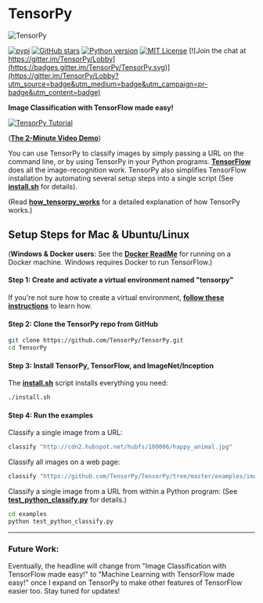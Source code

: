 # TensorPy
![](http://cdn2.hubspot.net/hubfs/100006/images/tensorpy_logo_4_p.png "TensorPy")

[![pypi](https://img.shields.io/pypi/v/tensorpy.svg)](https://pypi.python.org/pypi/tensorpy) [![GitHub stars](https://img.shields.io/github/stars/TensorPy/TensorPy.svg "GitHub stars")](https://github.com/TensorPy/TensorPy/stargazers) [![Python version](https://img.shields.io/badge/python-2.7-22AADD.svg "Python version")](https://docs.python.org/2/) [![MIT License](http://img.shields.io/badge/license-MIT-22BBCC.svg "MIT License")](https://github.com/TensorPy/TensorPy/blob/master/LICENSE) [![Join the chat at https://gitter.im/TensorPy/Lobby](https://badges.gitter.im/TensorPy/TensorPy.svg)](https://gitter.im/TensorPy/Lobby?utm_source=badge&utm_medium=badge&utm_campaign=pr-badge&utm_content=badge)

**Image Classification with TensorFlow made easy!**

[![TensorPy Tutorial](http://img.youtube.com/vi/lVtzaHcUE7Q/3.jpg)](https://www.youtube.com/watch?v=lVtzaHcUE7Q "TensorPy Tutorial")

(**[The 2-Minute Video Demo](https://www.youtube.com/watch?v=lVtzaHcUE7Q)**)

You can use TensorPy to classify images by simply passing a URL on the command line, or by using TensorPy in your Python programs. **[TensorFlow](https://www.tensorflow.org/)** does all the image-recognition work. TensorPy also simplifies TensorFlow installation by automating several setup steps into a single script (See **[install.sh](https://github.com/TensorPy/TensorPy/blob/master/install.sh)** for details).

(Read **[how_tensorpy_works](https://github.com/TensorPy/TensorPy/blob/master/help_docs/how_tensorpy_works.md)** for a detailed explanation of how TensorPy works.)


## Setup Steps for Mac & Ubuntu/Linux

(**Windows & Docker users**: See the **[Docker ReadMe](https://github.com/TensorPy/TensorPy/blob/master/third_party/docker/ReadMe.md)** for running on a Docker machine. Windows requires Docker to run TensorFlow.)

#### **Step 1:** Create and activate a virtual environment named "tensorpy"

If you're not sure how to create a virtual environment, **[follow these instructions](https://github.com/TensorPy/TensorPy/blob/master/help_docs/virtualenv_instructions.md)** to learn how.

#### **Step 2:** Clone the TensorPy repo from GitHub

```bash
git clone https://github.com/TensorPy/TensorPy.git
cd TensorPy
```

#### **Step 3:** Install TensorPy, TensorFlow, and ImageNet/Inception

The **[install.sh](https://github.com/TensorPy/TensorPy/blob/master/install.sh)** script installs everything you need:

```bash
./install.sh
```

#### **Step 4:** Run the examples

Classify a single image from a URL:

```bash
classify "http://cdn2.hubspot.net/hubfs/100006/happy_animal.jpg"
```

Classify all images on a web page:

```bash
classify "https://github.com/TensorPy/TensorPy/tree/master/examples/images"
```

Classify a single image from a URL from within a Python program: (See **[test_python_classify.py](https://github.com/TensorPy/TensorPy/blob/master/examples/test_python_classify.py)** for details.)

```bash
cd examples
python test_python_classify.py
```

____________

### Future Work:

Eventually, the headline will change from "Image Classification with TensorFlow made easy!" to "Machine Learning with TensorFlow made easy!" once I expand on TensorPy to make other features of TensorFlow easier too. Stay tuned for updates!
